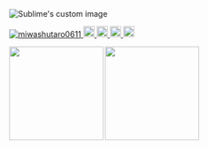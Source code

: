 <img src="https://github.com/miwashutaro0611/miwashutaro0611//raw/main/image/black.gif" alt="Sublime's custom image" style="max-width: 100%;">

<p align="left"> 
  <a href="https://github.com/miwashutaro0611/miwashutaro0611/">
    <img src="https://komarev.com/ghpvc/?username=miwashutaro0611" alt="miwashutaro0611" />
  </a>
  <a href="http://twitter.com/jackmiwamiwa">
    <img height="20" src="https://img.shields.io/twitter/follow/jackmiwamiwa?label=Twitter&logo=twitter&style=flat" />
  </a>
  <a href="https://github.com/miwashutaro0611">
    <img height="20" src="https://img.shields.io/github/followers/miwashutaro0611?label=follow&logo=github&style=flat" />
  </a>
  <a href="http://qiita.com/miwashutaro0611">
    <img height="20" src="https://qiita-badge.apiapi.app/s/miwashutaro0611/posts.svg" />
  </a>
  <a href="http://qiita.com/miwashutaro0611">
    <img height="20" src="https://qiita-badge.apiapi.app/s/miwashutaro0611/contributions.svg" />
  </a>
</p>

<a href="https://github.com/miwashutaro0611">
  <img align="left" height="170px" src="https://github-readme-stats.vercel.app/api?username=miwashutaro0611&count_private=true&show_icons=true&theme=dracula" />
</a>
<a href="https://github.com/miwashutaro0611">
  <img align="left" height="170px" src="https://github-readme-stats.vercel.app/api/top-langs/?username=miwashutaro0611&layout=compact&theme=dracula" />
</a>